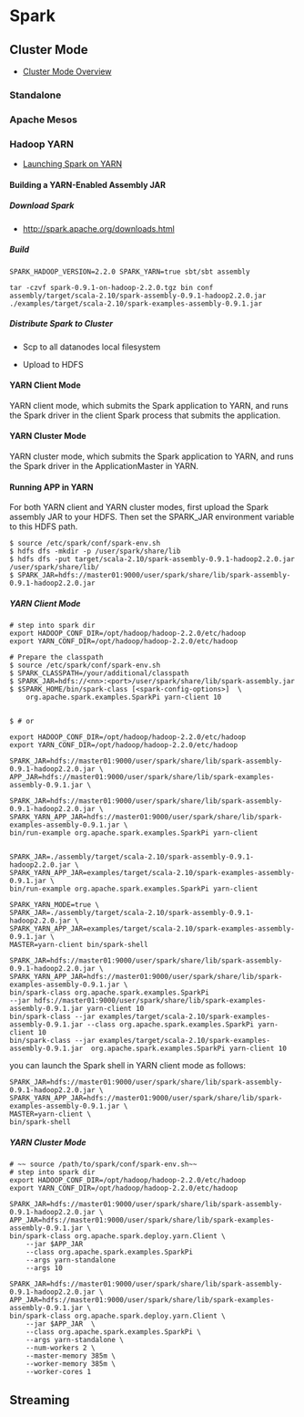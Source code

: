 Spark
=====

Cluster Mode 
------------

* [Cluster Mode Overview](http://spark.apache.org/docs/latest/cluster-overview.html)

### Standalone

### Apache Mesos

### Hadoop YARN

* [Launching Spark on YARN](http://spark.apache.org/docs/latest/running-on-yarn.html)

#### Building a YARN-Enabled Assembly JAR

##### Download Spark
  - http://spark.apache.org/downloads.html

##### Build

```shell
SPARK_HADOOP_VERSION=2.2.0 SPARK_YARN=true sbt/sbt assembly

tar -czvf spark-0.9.1-on-hadoop-2.2.0.tgz bin conf assembly/target/scala-2.10/spark-assembly-0.9.1-hadoop2.2.0.jar ./examples/target/scala-2.10/spark-examples-assembly-0.9.1.jar

```

##### Distribute Spark to Cluster

* Scp to all datanodes local filesystem

* Upload to HDFS



#### YARN Client Mode

YARN client mode, which submits the Spark application to YARN, and runs the Spark driver in the client Spark process that submits the application.

#### YARN Cluster Mode

YARN cluster mode, which submits the Spark application to YARN, and runs the Spark driver in the ApplicationMaster in YARN.

#### Running APP in YARN

For both YARN client and YARN cluster modes, first upload the Spark assembly JAR to your HDFS. Then set the SPARK_JAR environment variable to this HDFS path.

```shell
$ source /etc/spark/conf/spark-env.sh
$ hdfs dfs -mkdir -p /user/spark/share/lib
$ hdfs dfs -put target/scala-2.10/spark-assembly-0.9.1-hadoop2.2.0.jar /user/spark/share/lib/
$ SPARK_JAR=hdfs://master01:9000/user/spark/share/lib/spark-assembly-0.9.1-hadoop2.2.0.jar

```

##### YARN Client Mode

```shell
# step into spark dir
export HADOOP_CONF_DIR=/opt/hadoop/hadoop-2.2.0/etc/hadoop
export YARN_CONF_DIR=/opt/hadoop/hadoop-2.2.0/etc/hadoop

# Prepare the classpath
$ source /etc/spark/conf/spark-env.sh
$ SPARK_CLASSPATH=/your/additional/classpath
$ SPARK_JAR=hdfs://<nn>:<port>/user/spark/share/lib/spark-assembly.jar
$ $SPARK_HOME/bin/spark-class [<spark-config-options>]  \
    org.apache.spark.examples.SparkPi yarn-client 10


$ # or

export HADOOP_CONF_DIR=/opt/hadoop/hadoop-2.2.0/etc/hadoop
export YARN_CONF_DIR=/opt/hadoop/hadoop-2.2.0/etc/hadoop

SPARK_JAR=hdfs://master01:9000/user/spark/share/lib/spark-assembly-0.9.1-hadoop2.2.0.jar \
APP_JAR=hdfs://master01:9000/user/spark/share/lib/spark-examples-assembly-0.9.1.jar \

SPARK_JAR=hdfs://master01:9000/user/spark/share/lib/spark-assembly-0.9.1-hadoop2.2.0.jar \
SPARK_YARN_APP_JAR=hdfs://master01:9000/user/spark/share/lib/spark-examples-assembly-0.9.1.jar \
bin/run-example org.apache.spark.examples.SparkPi yarn-client


SPARK_JAR=./assembly/target/scala-2.10/spark-assembly-0.9.1-hadoop2.2.0.jar \
SPARK_YARN_APP_JAR=examples/target/scala-2.10/spark-examples-assembly-0.9.1.jar \
bin/run-example org.apache.spark.examples.SparkPi yarn-client

SPARK_YARN_MODE=true \
SPARK_JAR=./assembly/target/scala-2.10/spark-assembly-0.9.1-hadoop2.2.0.jar \
SPARK_YARN_APP_JAR=examples/target/scala-2.10/spark-examples-assembly-0.9.1.jar \
MASTER=yarn-client bin/spark-shell

SPARK_JAR=hdfs://master01:9000/user/spark/share/lib/spark-assembly-0.9.1-hadoop2.2.0.jar \
SPARK_YARN_APP_JAR=hdfs://master01:9000/user/spark/share/lib/spark-examples-assembly-0.9.1.jar \
bin/spark-class org.apache.spark.examples.SparkPi
--jar hdfs://master01:9000/user/spark/share/lib/spark-examples-assembly-0.9.1.jar yarn-client 10
bin/spark-class --jar examples/target/scala-2.10/spark-examples-assembly-0.9.1.jar --class org.apache.spark.examples.SparkPi yarn-client 10
bin/spark-class --jar examples/target/scala-2.10/spark-examples-assembly-0.9.1.jar  org.apache.spark.examples.SparkPi yarn-client 10

```

you can launch the Spark shell in YARN client mode as follows:

```shell
SPARK_JAR=hdfs://master01:9000/user/spark/share/lib/spark-assembly-0.9.1-hadoop2.2.0.jar \
SPARK_YARN_APP_JAR=hdfs://master01:9000/user/spark/share/lib/spark-examples-assembly-0.9.1.jar \
MASTER=yarn-client \
bin/spark-shell
```

##### YARN Cluster Mode

```shell
# ~~ source /path/to/spark/conf/spark-env.sh~~ 
# step into spark dir
export HADOOP_CONF_DIR=/opt/hadoop/hadoop-2.2.0/etc/hadoop
export YARN_CONF_DIR=/opt/hadoop/hadoop-2.2.0/etc/hadoop

SPARK_JAR=hdfs://master01:9000/user/spark/share/lib/spark-assembly-0.9.1-hadoop2.2.0.jar \
APP_JAR=hdfs://master01:9000/user/spark/share/lib/spark-examples-assembly-0.9.1.jar \
bin/spark-class org.apache.spark.deploy.yarn.Client \
	--jar $APP_JAR
	--class org.apache.spark.examples.SparkPi
	--args yarn-standalone
	--args 10

SPARK_JAR=hdfs://master01:9000/user/spark/share/lib/spark-assembly-0.9.1-hadoop2.2.0.jar \
APP_JAR=hdfs://master01:9000/user/spark/share/lib/spark-examples-assembly-0.9.1.jar \
bin/spark-class org.apache.spark.deploy.yarn.Client \
	--jar $APP_JAR  \
	--class org.apache.spark.examples.SparkPi \
	--args yarn-standalone \
	--num-workers 2 \
	--master-memory 385m \
	--worker-memory 385m \
	--worker-cores 1
```

Streaming
---------

